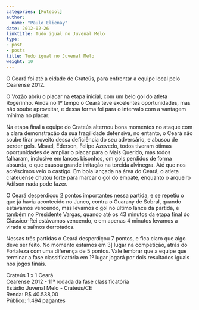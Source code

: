 ```yaml
---
categories: [Futebol]
author:
  name: "Paulo Elienay"
date: 2012-02-26
linktitle: Tudo igual no Juvenal Melo
type:
- post
- posts
title: Tudo igual no Juvenal Melo
weight: 10
---
```

O Ceará foi até a cidade de Crateús, para enfrentar a equipe local pelo Cearense 2012.

O Vozão abriu o placar na etapa inicial, com um belo gol do atleta Rogerinho. Ainda no 1º tempo o Ceará teve excelentes oportunidades, mas não soube aproveitar, e dessa forma foi para o intervalo com a vantagem mínima no placar.

Na etapa final a equipe do Crateús alternou bons momentos no ataque com a clara demonstração da sua fragilidade defensiva, no entanto, o Ceará não soube tirar proveito dessa deficiência do seu adversário, e abusou de perder gols. Misael, Ederson, Felipe Azevedo, todos tiveram ótimas oportunidades de ampliar o placar para o Mais Querido, mas todos falharam, inclusive em lances bisonhos, om gols perdidos de forma absurda, o que causou grande irritação na torcida alvinegra. Até que nos acréscimos veio o castigo. Em bola lançada na área do Ceará, o atleta crateuense chutou forte para marcar o gol do empate, enquanto o arqueiro Adílson nada pode fazer.

O Ceará desperdiçou 2 pontos importantes nessa partida, e se repetiu o que já havia acontecido no Junco, contra o Guarany de Sobral, quando estávamos vencendo, mas levamos o gol no último lance da partida, e também no Presidente Vargas, quando até os 43 minutos da etapa final do Clássico-Rei estávamos vencendo, e em apenas 4 minutos levamos a virada e saímos derrotados. 

Nessas três partidas o Ceará desperdiçou 7 pontos, e fica claro que algo deve ser feito. No momento estamos em 3] lugar na competição, atrás do Fortaleza com uma diferença de 5 pontos. Vale lembrar que a equipe que terminar a fase classificatória em 1º lugar jogará por dois resultados iguais nos jogos finais.

Crateús 1 x 1 Ceará  
Cearense 2012 - 11ª rodada da fase classificatória  
Estádio Juvenal Melo - Crateús/CE  
Renda: R$ 40.538,00  
Público: 1.494 pagantes
